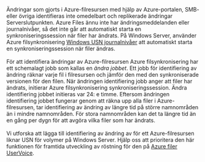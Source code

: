 Ändringar som gjorts i Azure-filresursen med hjälp av Azure-portalen, SMB- eller övriga identifieras inte omedelbart och replikerade ändringar Serverslutpunkten. Azure Files ännu inte har ändringsmeddelanden eller journalnivåer, så det inte går att automatiskt starta en synkroniseringssession när filer har ändrats. På Windows Server, använder Azure filsynkronisering [Windows USN journalnivåer](https://msdn.microsoft.com/library/windows/desktop/aa363798.aspx) att automatiskt starta en synkroniseringssession när filer ändras.<br /><br /> För att identifiera ändringar av Azure-filresursen Azure filsynkronisering har ett schemalagt jobb som kallas en *ändra jobbet*. Ett jobb för identifiering av ändring räknar varje fil i filresursen och jämför den med den synkroniserade versionen för den filen. När ändringen identifiering jobb anger att filer har ändrats, initierar Azure filsynkronisering synkroniseringssession. Ändra identifiering jobbet initieras var 24: e timme. Eftersom ändringen identifiering jobbet fungerar genom att räkna upp alla filer i Azure-filresursen, tar identifiering av ändring av längre tid på större namnområden än i mindre namnområden. För stora namnområden kan det ta längre tid än en gång per dygn för att avgöra vilka filer som har ändrats.<br /><br />
Vi utforska att lägga till identifiering av ändring av för ett Azure-filresursen liknar USN för volymer på Windows Server. Hjälp oss att prioritera den här funktionen för framtida utveckling av röstning för den på [Azure filer UserVoice](https://feedback.azure.com/forums/217298-storage/category/180670-files).
